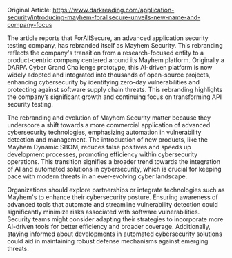 Original Article: https://www.darkreading.com/application-security/introducing-mayhem-forallsecure-unveils-new-name-and-company-focus

The article reports that ForAllSecure, an advanced application security testing company, has rebranded itself as Mayhem Security. This rebranding reflects the company's transition from a research-focused entity to a product-centric company centered around its Mayhem platform. Originally a DARPA Cyber Grand Challenge prototype, this AI-driven platform is now widely adopted and integrated into thousands of open-source projects, enhancing cybersecurity by identifying zero-day vulnerabilities and protecting against software supply chain threats. This rebranding highlights the company’s significant growth and continuing focus on transforming API security testing.

The rebranding and evolution of Mayhem Security matter because they underscore a shift towards a more commercial application of advanced cybersecurity technologies, emphasizing automation in vulnerability detection and management. The introduction of new products, like the Mayhem Dynamic SBOM, reduces false positives and speeds up development processes, promoting efficiency within cybersecurity operations. This transition signifies a broader trend towards the integration of AI and automated solutions in cybersecurity, which is crucial for keeping pace with modern threats in an ever-evolving cyber landscape.

Organizations should explore partnerships or integrate technologies such as Mayhem's to enhance their cybersecurity posture. Ensuring awareness of advanced tools that automate and streamline vulnerability detection could significantly minimize risks associated with software vulnerabilities. Security teams might consider adapting their strategies to incorporate more AI-driven tools for better efficiency and broader coverage. Additionally, staying informed about developments in automated cybersecurity solutions could aid in maintaining robust defense mechanisms against emerging threats.
